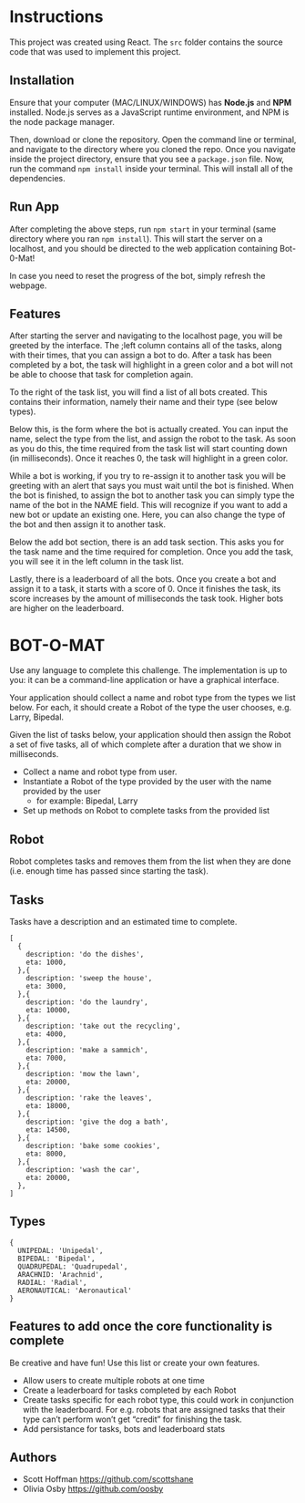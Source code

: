# Instructions
This project was created using React.  The ```src``` folder contains the source code that was used to implement this project.

## Installation
Ensure that your computer (MAC/LINUX/WINDOWS) has **Node.js** and **NPM** installed.  Node.js serves as a JavaScript runtime environment, and NPM is the node package manager.

Then, download or clone the repository.  Open the command line or terminal, and navigate to the directory where you cloned the repo.  Once you navigate inside the project directory, ensure that you see a ```package.json``` file.  Now, run the command ```npm install``` inside your terminal.  This will install all of the dependencies.

## Run App
After completing the above steps, run ```npm start``` in your terminal (same directory where you ran ```npm install```).  This will start the server on a localhost, and you should be directed to the web application containing Bot-0-Mat!

In case you need to reset the progress of the bot, simply refresh the webpage.

## Features
After starting the server and navigating to the localhost page, you will be greeted by the interface.  The ;left column contains all of the tasks, along with their times, that you can assign a bot to do.  After a task has been completed by a bot, the task will highlight in a green color and a bot will not be able to choose that task for completion again.

To the right of the task list, you will find a list of all bots created.  This contains their information, namely their name and their type (see below types). 

Below this, is the form where the bot is actually created.  You can input the name, select the type from the list, and assign the robot to the task.  As soon as you do this, the time required from the task list will start counting down (in milliseconds).  Once it reaches 0, the task will highlight in a green color.

While a bot is working, if you try to re-assign it to another task you will be greeting with an alert that says you must wait until the bot is finished.  When the bot is finished, to assign the bot to another task you can simply type the name of the bot in the NAME field.  This will recognize if you want to add a new bot or update an existing one.  Here, you can also change the type of the bot and then assign it to another task.

Below the add bot section, there is an add task section.  This asks you for the task name and the time required for completion.  Once you add the task, you will see it in the left column in the task list.

Lastly, there is a leaderboard of all the bots.  Once you create a bot and assign it to a task, it starts with a score of 0.  Once it finishes the task, its score increases by the amount of milliseconds the task took.  Higher bots are higher on the leaderboard.  


# BOT-O-MAT
Use any language to complete this challenge. The implementation is up to you: it can be a command-line application or have a graphical interface.

Your application should collect a name and robot type from the types we list below. For each, it should create a Robot of the type the user chooses, e.g. Larry, Bipedal. 

Given the list of tasks below, your application should then assign the Robot a set of five tasks, all of which complete after a duration that we show in milliseconds. 



- Collect a name and robot type from user.
- Instantiate a Robot of the type provided by the user with the name provided by the user
  - for example: Bipedal, Larry
- Set up methods on Robot to complete tasks from the provided list

## Robot
Robot completes tasks and removes them from the list when they are done (i.e. enough time has passed since starting the task).

## Tasks
Tasks have a description and an estimated time to complete.

```
[
  {
    description: 'do the dishes',
    eta: 1000,
  },{
    description: 'sweep the house',
    eta: 3000,
  },{
    description: 'do the laundry',
    eta: 10000,
  },{
    description: 'take out the recycling',
    eta: 4000,
  },{
    description: 'make a sammich',
    eta: 7000,
  },{
    description: 'mow the lawn',
    eta: 20000,
  },{
    description: 'rake the leaves',
    eta: 18000,
  },{
    description: 'give the dog a bath',
    eta: 14500,
  },{
    description: 'bake some cookies',
    eta: 8000,
  },{
    description: 'wash the car',
    eta: 20000,
  },
]
```

## Types
```
{ 
  UNIPEDAL: 'Unipedal',
  BIPEDAL: 'Bipedal',
  QUADRUPEDAL: 'Quadrupedal',
  ARACHNID: 'Arachnid',
  RADIAL: 'Radial',
  AERONAUTICAL: 'Aeronautical'
}
```

## Features to add once the core functionality is complete
Be creative and have fun! Use this list or create your own features.
- Allow users to create multiple robots at one time
- Create a leaderboard for tasks completed by each Robot
- Create tasks specific for each robot type, this could work in conjunction with the leaderboard. For e.g. robots that are assigned tasks that their type can’t perform won’t get “credit” for finishing the task.
- Add persistance for tasks, bots and leaderboard stats


## Authors
- Scott Hoffman <https://github.com/scottshane>
- Olivia Osby <https://github.com/oosby>
